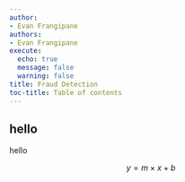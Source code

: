 ```yaml
---
author:
- Evan Frangipane
authors:
- Evan Frangipane
execute:
  echo: true
  message: false
  warning: false
title: Fraud Detection
toc-title: Table of contents
---
```


## hello

hello

$$ y = m \times x + b $$
